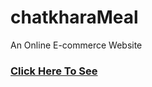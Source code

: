 # chatkharaMeal
An Online E-commerce Website

### [Click Here To See](https://sami-ul-haq.github.io/chatkharameal/)
